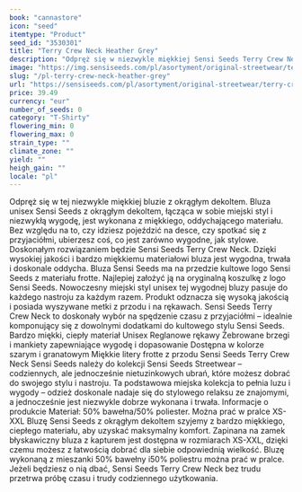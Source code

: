 ```yaml
---
book: "cannastore"
icon: "seed"
itemtype: "Product"
seed_id: "3530301"
title: "Terry Crew Neck Heather Grey"
description: "Odpręż się w niezwykle miękkiej Sensi Seeds Terry Crew Neck: bluzie unisex, łączącej w sobie miejski styl z niespotykaną wygodą. Kup online teraz"
image: "https://img.sensiseeds.com/pl/asortyment/original-streetwear/terry-crew-neck-heather-grey-image.png"
slug: "/pl-terry-crew-neck-heather-grey"
url: "https://sensiseeds.com/pl/asortyment/original-streetwear/terry-crew-neck-heather-grey?a_aid=cannastore"
price: 39.49
currency: "eur"
number_of_seeds: 0
category: "T-Shirty"
flowering_min: 0
flowering_max: 0
strain_type: ""
climate_zone: ""
yield: ""
heigh_gain: ""
locale: "pl"
---
```

Odpręż się w tej niezwykle miękkiej bluzie z okrągłym dekoltem. Bluza unisex Sensi Seeds z okrągłym dekoltem, łącząca w sobie miejski styl i niezwykłą wygodę, jest wykonana z miękkiego, oddychającego materiału. Bez względu na to, czy idziesz pojeździć na desce, czy spotkać się z przyjaciółmi, ubierzesz coś, co jest zarówno wygodne, jak stylowe. Doskonałym rozwiązaniem będzie Sensi Seeds Terry Crew Neck. Dzięki wysokiej jakości i bardzo miękkiemu materiałowi bluza jest wygodna, trwała i doskonale oddycha. Bluza Sensi Seeds ma na przedzie kultowe logo Sensi Seeds z materiału frotte. Najlepiej założyć ją na oryginalną koszulkę z logo Sensi Seeds. Nowoczesny miejski styl unisex tej wygodnej bluzy pasuje do każdego nastroju za każdym razem. Produkt odznacza się wysoką jakością i posiada wyszywane metki z przodu i na rękawach. Sensi Seeds Terry Crew Neck to doskonały wybór na spędzenie czasu z przyjaciółmi – idealnie komponujący się z dowolnymi dodatkami do kultowego stylu Sensi Seeds. Bardzo miękki, ciepły materiał Unisex Reglanowe rękawy Żebrowane brzegi i mankiety zapewniające wygodę i dopasowanie Dostępna w kolorze szarym i granatowym Miękkie litery frotte z przodu Sensi Seeds Terry Crew Neck Sensi Seeds należy do kolekcji Sensi Seeds Streetwear – codziennych, ale jednocześnie nietuzinkowych ubrań, które możesz dobrać do swojego stylu i nastroju. Ta podstawowa miejska kolekcja to pełnia luzu i wygody – odzież doskonale nadaje się do stylowego relaksu ze znajomymi, a jednocześnie jest niezwykle dobrze wykonana i trwała. Informacje o produkcie Materiał: 50% bawełna/50% poliester. Można prać w pralce XS-XXL Bluzę Sensi Seeds z okrągłym dekoltem szyjemy z bardzo miękkiego, ciepłego materiału, aby uzyskać maksymalny komfort. Zapinana na zamek błyskawiczny bluza z kapturem jest dostępna w rozmiarach XS-XXL, dzięki czemu możesz z łatwością dobrać dla siebie odpowiednią wielkość. Bluzę wykonaną z mieszanki 50% bawełny i50% poliestru można prać w pralce. Jeżeli będziesz o nią dbać, Sensi Seeds Terry Crew Neck bez trudu przetrwa próbę czasu i trudy codziennego użytkowania.
